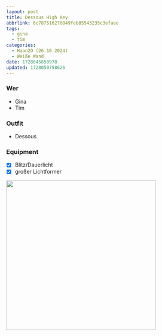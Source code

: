 ```yaml
---
layout: post
title: Dessous High Key
abbrlink: 6c787516270849feb85543235c3efaee
tags:
  - gina
  - tim
categories:
  - Haan2O (26.10.2024)
  - Weiße Wand
date: 1728045850978
updated: 1728050758626
---
```


### Wer

- Gina
- Tim

### Outfit

- Dessous

### Equipment

- [x] Blitz/Dauerlicht
- [x] großer Lichtformer

<img src=":/b3e6f5aa98f5402c8438a93d3d10ea59" width="400"/>
